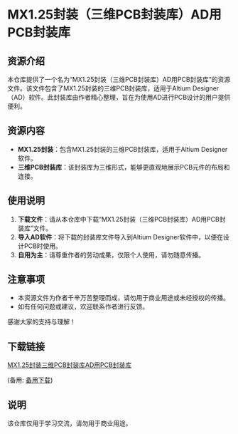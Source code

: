# MX1.25封装（三维PCB封装库）AD用PCB封装库

## 资源介绍

本仓库提供了一个名为“MX1.25封装（三维PCB封装库）AD用PCB封装库”的资源文件。该文件包含了MX1.25封装的三维PCB封装库，适用于Altium Designer（AD）软件。此封装库由作者精心整理，旨在为使用AD进行PCB设计的用户提供便利。

## 资源内容

- **MX1.25封装**：包含MX1.25封装的三维PCB封装库，适用于Altium Designer软件。
- **三维PCB封装库**：该封装库为三维形式，能够更直观地展示PCB元件的布局和连接。

## 使用说明

1. **下载文件**：请从本仓库中下载“MX1.25封装（三维PCB封装库）AD用PCB封装库”文件。
2. **导入AD软件**：将下载的封装库文件导入到Altium Designer软件中，以便在设计PCB时使用。
3. **自用为主**：请尊重作者的劳动成果，仅限个人使用，请勿随意传播。

## 注意事项

- 本资源文件为作者千辛万苦整理而成，请勿用于商业用途或未经授权的传播。
- 如有任何问题或建议，欢迎联系作者进行反馈。

感谢大家的支持与理解！

## 下载链接
[MX1.25封装三维PCB封装库AD用PCB封装库](https://pan.quark.cn/s/72f0cfa20559) 

(备用: [备用下载](https://pan.baidu.com/s/1Wisxe83U-dplqpkB0Iws3A?pwd=nse5))

## 说明

该仓库仅用于学习交流，请勿用于商业用途。

